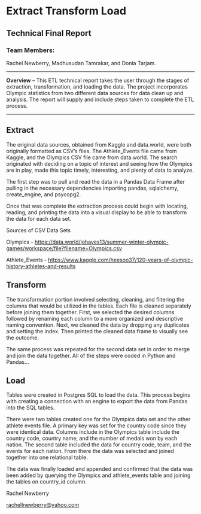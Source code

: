# Extract Transform Load 
## Technical Final Report


### Team Members:
Rachel Newberry, Madhusudan Tamrakar, and Donia Tarjam.

<hr>
<b>Overview</b> – This ETL technical report takes the user through the stages of extraction, transformation, and loading the data. The project incorporates Olympic statistics from two different data sources for data clean up and analysis. The report will supply and include steps taken to complete the ETL process. 


<hr>

## Extract

The original data sources, obtained from Kaggle and data.world, were both originally formatted as CSV’s files. The Athlete_Events file came from Kaggle, and the Olympics CSV file came from data.world. The search originated with deciding on a topic of interest and seeing how the Olympics are in play, made this topic timely, interesting, and plenty of data to analyze. 


The first step was to pull and read the data in a Pandas Data Frame after pulling in the necessary dependencies importing pandas, sqlalchemy, create_engine, and psycopg2.


Once that was complete the extraction process could begin with locating, reading, and printing the data into a visual display to be able to transform the data for each data set. 
 

Sources of CSV Data Sets

Olympics - https://data.world/johayes13/summer-winter-olympic-games/workspace/file?filename=Olympics.csv

Athlete_Events - https://www.kaggle.com/heesoo37/120-years-of-olympic-history-athletes-and-results



## Transform


The transformation portion involved selecting, cleaning, and filtering the columns that would be utilized in the tables.  Each file is cleaned separately before joining them together. First, we selected the desired columns followed by renaming each column to a more organized and descriptive naming convention. Next, we cleaned the data by dropping any duplicates and setting the index. Then printed the cleaned data frame to visually see the outcome. 
 

The same process was repeated for the second data set in order to merge and join the data together. All of the steps were coded in Python and Pandas…


## Load

Tables were created in Postgres SQL to load the data. This process begins with creating a connection with an engine to export the data from Pandas into the SQL tables. 

 
There were two tables created one for the Olympics data set and the other athlete events file. A primary key was set for the country code since they were identical data. Columns include in the Olympics table include the country code, country name, and the number of medals won by each nation. The second table included the data for country code, team, and the events for each nation. From there the data was selected and joined together into one relational table. 


The data was finally loaded and appended and confirmed that the data was been added by querying the Olympics and athlete_events table and joining the tables on country_id column.
 




Rachel Newberry

rachellnewberry@yahoo.com
